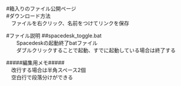 #箱入りのファイル公開ページ  
#ダウンロード方法  
　ファイルを右クリック、名前をつけてリンクを保存  

#ファイル説明
##spacedesk_toggle.bat  
　　Spacedeskの起動終了batファイル  
　　ダブルクリックすることで起動、すでに起動している場合は終了する  
  
#####編集用メモ#####  
　改行する場合は半角スペース2個  
　空白行で段落分けができる
